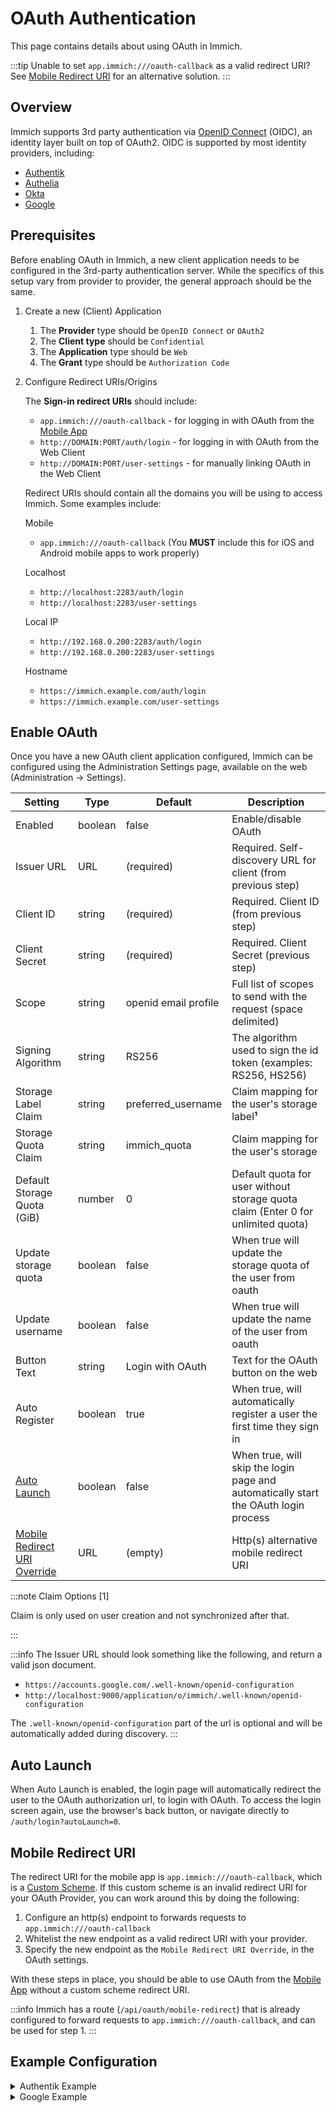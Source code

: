 # OAuth Authentication

This page contains details about using OAuth in Immich.

:::tip
Unable to set `app.immich:///oauth-callback` as a valid redirect URI? See [Mobile Redirect URI](#mobile-redirect-uri) for an alternative solution.
:::

## Overview

Immich supports 3rd party authentication via [OpenID Connect][oidc] (OIDC), an identity layer built on top of OAuth2. OIDC is supported by most identity providers, including:

- [Authentik](https://goauthentik.io/integrations/sources/oauth/#openid-connect)
- [Authelia](https://www.authelia.com/integration/openid-connect/immich/)
- [Okta](https://www.okta.com/openid-connect/)
- [Google](https://developers.google.com/identity/openid-connect/openid-connect)

## Prerequisites

Before enabling OAuth in Immich, a new client application needs to be configured in the 3rd-party authentication server. While the specifics of this setup vary from provider to provider, the general approach should be the same.

1. Create a new (Client) Application

   1. The **Provider** type should be `OpenID Connect` or `OAuth2`
   2. The **Client type** should be `Confidential`
   3. The **Application** type should be `Web`
   4. The **Grant** type should be `Authorization Code`

2. Configure Redirect URIs/Origins

   The **Sign-in redirect URIs** should include:

   - `app.immich:///oauth-callback` - for logging in with OAuth from the [Mobile App](/docs/features/mobile-app.mdx)
   - `http://DOMAIN:PORT/auth/login` - for logging in with OAuth from the Web Client
   - `http://DOMAIN:PORT/user-settings` - for manually linking OAuth in the Web Client

   Redirect URIs should contain all the domains you will be using to access Immich. Some examples include:

   Mobile

   - `app.immich:///oauth-callback` (You **MUST** include this for iOS and Android mobile apps to work properly)

   Localhost

   - `http://localhost:2283/auth/login`
   - `http://localhost:2283/user-settings`

   Local IP

   - `http://192.168.0.200:2283/auth/login`
   - `http://192.168.0.200:2283/user-settings`

   Hostname

   - `https://immich.example.com/auth/login`
   - `https://immich.example.com/user-settings`

## Enable OAuth

Once you have a new OAuth client application configured, Immich can be configured using the Administration Settings page, available on the web (Administration -> Settings).

| Setting                                              | Type    | Default              | Description                                                                         |
| ---------------------------------------------------- | ------- | -------------------- | ----------------------------------------------------------------------------------- |
| Enabled                                              | boolean | false                | Enable/disable OAuth                                                                |
| Issuer URL                                           | URL     | (required)           | Required. Self-discovery URL for client (from previous step)                        |
| Client ID                                            | string  | (required)           | Required. Client ID (from previous step)                                            |
| Client Secret                                        | string  | (required)           | Required. Client Secret (previous step)                                             |
| Scope                                                | string  | openid email profile | Full list of scopes to send with the request (space delimited)                      |
| Signing Algorithm                                    | string  | RS256                | The algorithm used to sign the id token (examples: RS256, HS256)                    |
| Storage Label Claim                                  | string  | preferred_username   | Claim mapping for the user's storage label**¹**                                     |
| Storage Quota Claim                                  | string  | immich_quota         | Claim mapping for the user's storage                                                |
| Default Storage Quota (GiB)                          | number  | 0                    | Default quota for user without storage quota claim (Enter 0 for unlimited quota)    |
| Update storage quota                                 | boolean | false                | When true will update the storage quota of the user from oauth                      |
| Update username                                      | boolean | false                | When true will update the name of the user from oauth                               |
| Button Text                                          | string  | Login with OAuth     | Text for the OAuth button on the web                                                |
| Auto Register                                        | boolean | true                 | When true, will automatically register a user the first time they sign in           |
| [Auto Launch](#auto-launch)                          | boolean | false                | When true, will skip the login page and automatically start the OAuth login process |
| [Mobile Redirect URI Override](#mobile-redirect-uri) | URL     | (empty)              | Http(s) alternative mobile redirect URI                                             |

:::note Claim Options [1]

Claim is only used on user creation and not synchronized after that.

:::

:::info
The Issuer URL should look something like the following, and return a valid json document.

- `https://accounts.google.com/.well-known/openid-configuration`
- `http://localhost:9000/application/o/immich/.well-known/openid-configuration`

The `.well-known/openid-configuration` part of the url is optional and will be automatically added during discovery.
:::

## Auto Launch

When Auto Launch is enabled, the login page will automatically redirect the user to the OAuth authorization url, to login with OAuth. To access the login screen again, use the browser's back button, or navigate directly to `/auth/login?autoLaunch=0`.

## Mobile Redirect URI

The redirect URI for the mobile app is `app.immich:///oauth-callback`, which is a [Custom Scheme](https://developer.apple.com/documentation/xcode/defining-a-custom-url-scheme-for-your-app). If this custom scheme is an invalid redirect URI for your OAuth Provider, you can work around this by doing the following:

1. Configure an http(s) endpoint to forwards requests to `app.immich:///oauth-callback`
2. Whitelist the new endpoint as a valid redirect URI with your provider.
3. Specify the new endpoint as the `Mobile Redirect URI Override`, in the OAuth settings.

With these steps in place, you should be able to use OAuth from the [Mobile App](/docs/features/mobile-app.mdx) without a custom scheme redirect URI.

:::info
Immich has a route (`/api/oauth/mobile-redirect`) that is already configured to forward requests to `app.immich:///oauth-callback`, and can be used for step 1.
:::

## Example Configuration

<details>
<summary>Authentik Example</summary>

### Authentik Example

Here's an example of OAuth configured for Authentik:

Configuration of Authorised redirect URIs (Authentik OAuth2/OpenID Provider)

<img src={require('./img/authentik-redirect-uris-example.webp').default} width='70%' title="Authentik authorised redirect URIs" />

Configuration of OAuth in Immich System Settings

| Setting                      | Value                                                                              |
| ---------------------------- | ---------------------------------------------------------------------------------- |
| Issuer URL                   | `https://example.immich.app/application/o/immich/.well-known/openid-configuration` |
| Client ID                    | AFCj2rM1f4rps**\*\*\*\***\***\*\*\*\***lCLEum6hH9...                               |
| Client Secret                | 0v89FXkQOWO\***\*\*\*\*\***\*\*\***\*\*\*\*\***mprbvXD549HH6s1iw...                |
| Scope                        | openid email profile                                                               |
| Signing Algorithm            | RS256                                                                              |
| Storage Label Claim          | preferred_username                                                                 |
| Storage Quota Claim          | immich_quota                                                                       |
| Default Storage Quota (GiB)  | 0 (0 for unlimited quota)                                                          |
| Button Text                  | Sign in with Authentik (optional)                                                  |
| Auto Register                | Enabled (optional)                                                                 |
| Auto Launch                  | Enabled (optional)                                                                 |
| Mobile Redirect URI Override | Disable                                                                            |
| Mobile Redirect URI          |                                                                                    |

</details>

<details>
<summary>Google Example</summary>

### Google Example

Here's an example of OAuth configured for Google:

Configuration of Authorised redirect URIs (Google Console)

<img src={require('./img/google-redirect-uris-example.webp').default} width='50%' title="Google authorised redirect URIs" />

Configuration of OAuth in Immich System Settings

| Setting                      | Value                                                                        |
| ---------------------------- | ---------------------------------------------------------------------------- |
| Issuer URL                   | `https://accounts.google.com`                                                |
| Client ID                    | 7\***\*\*\*\*\*\*\***\*\*\***\*\*\*\*\*\*\***vuls.apps.googleusercontent.com |
| Client Secret                | G\***\*\*\*\*\*\*\***\*\*\***\*\*\*\*\*\*\***OO                              |
| Scope                        | openid email profile                                                         |
| Signing Algorithm            | RS256                                                                        |
| Storage Label Claim          | preferred_username                                                           |
| Storage Quota Claim          | immich_quota                                                                 |
| Default Storage Quota (GiB)  | 0 (0 for unlimited quota)                                                    |
| Button Text                  | Sign in with Google (optional)                                               |
| Auto Register                | Enabled (optional)                                                           |
| Auto Launch                  | Enabled                                                                      |
| Mobile Redirect URI Override | Enabled (required)                                                           |
| Mobile Redirect URI          | `https://example.immich.app/api/oauth/mobile-redirect`                       |

</details>

[oidc]: https://openid.net/connect/
